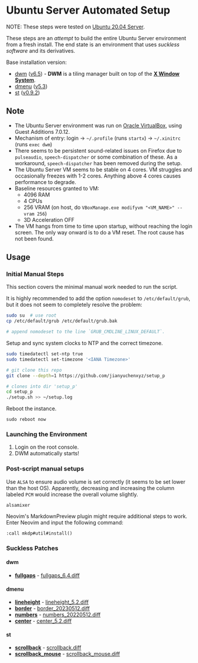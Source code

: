# Ubuntu Server Automated Setup

NOTE: These steps were tested on [Ubuntu 20.04 Server](https://ubuntu.com/download/server).

These steps are an _attempt_ to build the entire Ubuntu Server environment from a fresh install. The end state is an environment that uses _suckless software_ and its derivatives.

Base installation version:

* [dwm](https://dwm.suckless.org) ([v6.5](https://dl.suckless.org/dwm/dwm-6.5.tar.gz)) - **DWM** is a tiling manager built on top of the [**X Window System**](https://en.wikipedia.org/wiki/X_Window_System).
* [dmenu](https://tools.suckless.org/dmenu) ([v5.3](https://dl.suckless.org/tools/dmenu-5.3.tar.gz))
* [st](https://st.suckless.org) ([v0.9.2](https://dl.suckless.org/st/st-0.9.2.tar.gz))

## Note

* The Ubuntu Server environment was run on [Oracle VirtualBox](https://www.virtualbox.org), using Guest Additions 7.0.12.
* Mechanism of entry: login -> `~/.profile` (runs `startx`) -> `~/.xinitrc` (runs `exec dwm`)
* There seems to be persistent sound-related issues on Firefox due to `pulseaudio`, `speech-dispatcher` or some combination of these. As a workaround, `speech-dispatcher` has been removed during the setup.
* The Ubuntu Server VM seems to be stable on 4 cores. VM struggles and occasionally freezes with 1-2 cores. Anything above 4 cores causes performance to degrade.
* Baseline resources granted to VM:
  * 4096 RAM
  * 4 CPUs
  * 256 VRAM (on host, do `VBoxManage.exe modifyvm "<VM_NAME>" --vram 256`)
  * 3D Acceleration OFF
* The VM hangs from time to time upon startup, without reaching the login screen. The only way onward is to do a VM reset. The root cause has not been found.

## Usage

### Initial Manual Steps

This section covers the minimal manual work needed to run the script.

It is highly recommended to add the option `nomodeset` to `/etc/default/grub`, but it does not seem to completely resolve the problem:

```bash
sudo su  # use root
cp /etc/default/grub /etc/default/grub.bak

# append nomodeset to the line `GRUB_CMDLINE_LINUX_DEFAULT`.
```

Setup and sync system clocks to NTP and the correct timezone.

```bash
sudo timedatectl set-ntp true
sudo timedatectl set-timezone '<IANA Timezone>'
```

```bash
# git clone this repo
git clone --depth=1 https://github.com/jianyuchenxyz/setup_p

# clones into dir 'setup_p'
cd setup_p
./setup.sh >> ~/setup.log
```

Reboot the instance.

```
sudo reboot now
```

### Launching the Environment

1. Login on the root console.
2. DWM automatically starts!

### Post-script manual setups

Use `ALSA` to ensure audio volume is set correctly (it seems to be set lower than the host OS). Apparently, decreasing and increasing the column labeled `PCM` would increase the overall volume slightly.

```
alsamixer
```

Neovim's MarkdownPreview plugin might require additional steps to work. Enter Neovim and input the following command:

```
:call mkdp#util#install()
```

### Suckless Patches

#### dwm

* [**fullgaps**](https://dwm.suckless.org/patches/fullgaps) - [fullgaps_6.4.diff](suckless/dwm-0.6.5/patches/fullgaps_6.4.diff)

#### dmenu

* [**lineheight**](https://tools.suckless.org/dmenu/patches/line-height) - [lineheight_5.2.diff](suckless/dmenu-5.3/patches/lineheight_5.2.diff)
* [**border**](https://tools.suckless.org/dmenu/patches/border) - [border_20230512.diff](suckless/dmenu-5.3/patches/border_20230512.diff)
* [**numbers**](https://tools.suckless.org/dmenu/patches/numbers) - [numbers_20220512.diff](suckless/dmenu-5.3/patches/numbers_20220512.diff)
* [**center**](https://tools.suckless.org/dmenu/patches/center) - [center_5.2.diff](suckless/dmenu-5.3/patches/center_5.2.diff)

#### st

* [**scrollback**](https://st.suckless.org/patches/scrollback) - [scrollback.diff](suckless/st-0.9.2/patches/scrollback.diff)
* [**scrollback_mouse**](https://st.suckless.org/patches/scrollback) - [scrollback_mouse.diff](suckless/st-0.9.2/patches/scrollback_mouse.diff)


